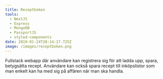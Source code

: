 ```yaml
---
title: Receptboken
tools:
  - NextJS
  - Express
  - MongoDB
  - PassportJS
  - styled-components
date: 2019-01-24T20:14:17.725Z
image: /images/receptboken.png
---
```

Fullstack webapp där användare kan registrera sig för att ladda upp, spara, betygsätta recept. Användare kan också spara recept till inköpslistor som man enkelt kan ha med sig på affären när man ska handla.
